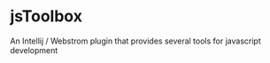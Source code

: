jsToolbox
=========

An Intellij / Webstrom plugin that provides several tools for javascript development
